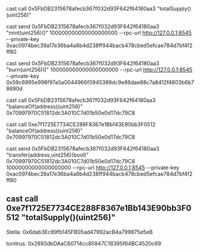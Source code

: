 cast call 0x5FbDB2315678afecb367f032d93F642f64180aa3 "totalSupply()(uint256)"

cast send 0x5FbDB2315678afecb367f032d93F642f64180aa3 "mint(uint256)()" 100000000000000000000 --rpc-url http://127.0.0.1:8545 --private-key 0xac0974bec39a17e36ba4a6b4d238ff944bacb478cbed5efcae784d7bf4f2ff80

cast send 0x5FbDB2315678afecb367f032d93F642f64180aa3 "burn(uint256)()" 100000000000000000000 --rpc-url http://127.0.0.1:8545 --private-key 0x59c6995e998f97a5a0044966f0945389dc9e86dae88c7a8412f4603b6b78690d

cast call 0x5FbDB2315678afecb367f032d93F642f64180aa3 "balanceOf(address)(uint256)" 0x70997970C51812dc3A010C7d01b50e0d17dc79C8

cast call 0xe7f1725E7734CE288F8367e1Bb143E90bb3F0512 "balanceOf(address)(uint256)" 0x70997970C51812dc3A010C7d01b50e0d17dc79C8

 cast send 0x5FbDB2315678afecb367f032d93F642f64180aa3 "transfer(address,uint256)(bool)" 0x70997970C51812dc3A010C7d01b50e0d17dc79C8 10000000000000000000 --rpc-url http://127.0.0.1:8545 --private-key 0xac0974bec39a17e36ba4a6b4d238ff944bacb478cbed5efcae784d7bf4f2ff80

 cast call 0xe7f1725E7734CE288F8367e1Bb143E90bb3F0512 "totalSupply()(uint256)"
 -----------------------------------------------------------

 Stella: 0x6dab3Ec89fb145FB05ad47992acB4a799875e5eB

 tonitrus: 0x2893dbDAaC60714cc85947C18395f64BC4520c69